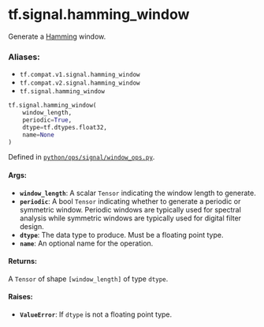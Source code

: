 <div itemscope itemtype="http://developers.google.com/ReferenceObject">
<meta itemprop="name" content="tf.signal.hamming_window" />
<meta itemprop="path" content="Stable" />
</div>

# tf.signal.hamming_window

Generate a [Hamming][hamming] window.

### Aliases:

* `tf.compat.v1.signal.hamming_window`
* `tf.compat.v2.signal.hamming_window`
* `tf.signal.hamming_window`

``` python
tf.signal.hamming_window(
    window_length,
    periodic=True,
    dtype=tf.dtypes.float32,
    name=None
)
```



Defined in [`python/ops/signal/window_ops.py`](/code/stable/tensorflow/python/ops/signal/window_ops.py).

<!-- Placeholder for "Used in" -->


#### Args:


* <b>`window_length`</b>: A scalar `Tensor` indicating the window length to generate.
* <b>`periodic`</b>: A bool `Tensor` indicating whether to generate a periodic or
  symmetric window. Periodic windows are typically used for spectral
  analysis while symmetric windows are typically used for digital
  filter design.
* <b>`dtype`</b>: The data type to produce. Must be a floating point type.
* <b>`name`</b>: An optional name for the operation.


#### Returns:

A `Tensor` of shape `[window_length]` of type `dtype`.



#### Raises:


* <b>`ValueError`</b>: If `dtype` is not a floating point type.

[hamming]: https://en.wikipedia.org/wiki/Window_function#Hann_and_Hamming_windows